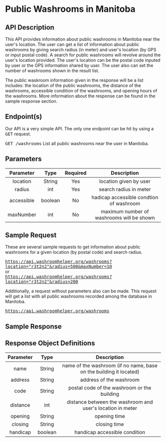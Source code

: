 # Public Washrooms in Manitoba

## API Description 
  This API provides information about public washrooms in Manitoba near the user's location. The user can get a list of information about public washrooms by giving search radius (in meter) and user's location (by GPS or input postal code). A search for public washrooms will revolve around the user's location provided. The user's location can be the postal code inputed by user or the GPS information shared by user. The user also can set the number of washrooms shown in the result list.  
  
  The public waskroom information given in the response will be a list includes: the location of the public washrooms, the distance of the washrooms, accessible condition of the washrooms, and opening hours of the washrooms. More information about the response can be found in the sample response section.  
  
## Endpoint(s)
  Our API is a very simple API. The only one endpoint can be hit by using a <kbd>GET</kbd> request.  
    
  <kbd>GET /washrooms</kbd> List all public washrooms near the user in Manitoba.
 
## Parameters
| Parameter  | Type    | Required | Description |
| :-------:  | :--:    | :------: | :---------: |
| location   | String  | Yes      | location given by user |
| radius     | int     | Yes      | search radius in meter |
| accessible | boolean | No       | hadicap accessible condtion of washroom |
| maxNumber  | int     | No       | maximum number of washrooms will be shown |

## Sample Request
These are several sample requests to get information about public washrooms for a given location (by postal code) and search radius.  

<kbd>https://api.washroomhelper.org/washrooms?location="r3t2n2"&radius=500&maxNumber=10</kbd>  
or  
<kbd>https://api.washroomhelper.org/washrooms?location="r3t2n2"&radius=200</kbd>
  
Additionally, a request without parameters also can be made. This request will get a list with all public washrooms recorded among the database in Manitoba.  

<kbd>https://api.washroomhelper.org/washrooms</kbd>  

## Sample Response

## Response Object Definitions
| Parameter | Type    | Description |
| :------:  | :--:    | :---------: |
| name      | String  | name of the washroom (if no name, base on the building it located) |
| address   | String  | address of the washroom |
| code      | String  | postal code of the washroom or the building |
| distance  | int     | distance between the washroom and user's location in meter |
| opening   | String  | opening time |
| closing   | String  | closing time |
| handicap  | boolean | handicap accessible condition |








  
  

